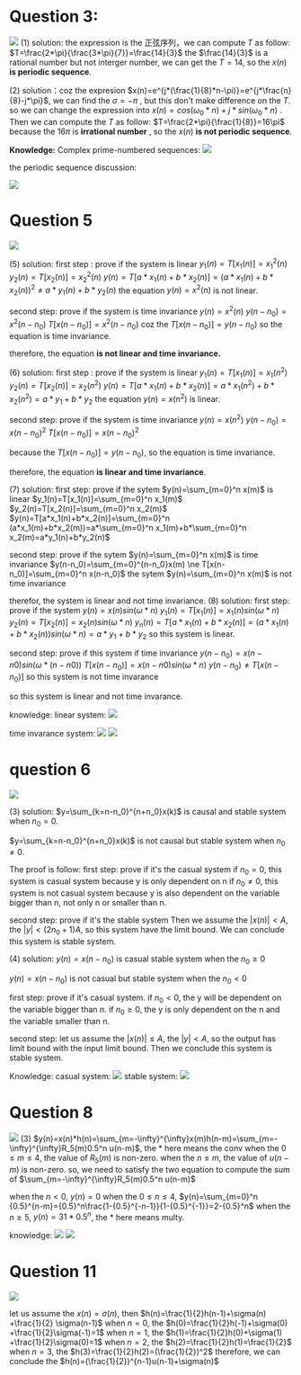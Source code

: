 # Question 3:
![](../../attachments/Pasted%20image%2020240922184822.png)
(1) 
solution: the expression is the 正弦序列，we can compute $T$ as follow:
$T=\frac{2*\pi}{\frac{3*\pi}{7}}=\frac{14}{3}$
the $\frac{14}{3}$ is a rational number but not interger number, we can get the $T=14$, so the $x(n)$ **is periodic sequence**.

(2)
solution：coz the expresion $x(n)=e^{j*(\frac{1}{8}*n-\pi)}=e^{j*\frac{n}{8}-j*\pi}$, we can find the $\sigma=-\pi$ , but this don't make difference on the $T$. so we can change the expression into $x(n)=cos(\omega_0 *n)+j*sin(\omega_0 *n)$ . Then we can compute the $T$ as follow:
$T=\frac{2*\pi}{\frac{1}{8}}=16\pi$
because the $16\pi$ is  **irrational number** , so the $x(n)$ **is not periodic sequence**.

**Knowledge:**
Complex prime-numbered sequences:
![](../../attachments/Pasted%20image%2020240922191907.png)


the periodic sequence discussion:

![](../../attachments/Pasted%20image%2020240922191731.png)

# Question 5
![](../../attachments/Pasted%20image%2020240922193133.png)

(5)
solution: 
first step : prove if the system is linear 
$y_1(n)=T[x_1(n)]=x_1^2(n)$ 
$y_2(n)=T[x_2(n)]=x_2^2(n)$
$y(n)=T[a*x_1(n)+b*x_2(n)]=(a*x_1(n)+b*x_2(n))^2 \ne a*y_1(n)+b*y_2(n)$
the equation $y(n)=x^2(n)$ is not linear.

second step: prove if the system is time invariance
$y(n)=x^2(n)$
$y(n-n_0)=x^2(n-n_0)$
$T[x(n-n_0)]=x^2(n-n_0)$
coz the $T[x(n-n_0)]=y(n-n_0)$
so the equation is time invariance.

therefore, the equation **is not linear and time invariance.**

(6)
solution:
first step : prove if the system is linear 
$y_1(n)=T[x_1(n)]=x_1(n^2)$ 
$y_2(n)=T[x_2(n)]=x_2(n^2)$
$y(n)=T[a*x_1(n)+b*x_2(n)]=a*x_1(n^2)+b*x_2(n^2)=a*y_1+b*y_2$
the equation $y(n)=x(n^2)$ is  linear.

second step: prove if the system is time invariance
$y(n)=x(n^2)$
$y(n-n_0)=x(n-n_0)^2$
$T[x(n-n_0)]=x(n-n_0)^2$

because the $T[x(n-n_0)]=y(n-n_0)$, so the equation is time invariance.

therefore, the equation **is linear and time invariance**.

(7)
solution:
first step: prove if the sytem $y(n)=\sum_{m=0}^n x(m)$ is linear
$y_1(n)=T[x_1(n)]=\sum_{m=0}^n x_1(m)$
$y_2(n)=T[x_2(n)]=\sum_{m=0}^n x_2(m)$
$y(n)=T[a*x_1(n)+b*x_2(n)]=\sum_{m=0}^n (a*x_1(m)+b*x_2(m))=a*\sum_{m=0}^n x_1(m)+b*\sum_{m=0}^n x_2(m)=a*y_1(n)+b*y_2(n)$

second step: prove if the sytem $y(n)=\sum_{m=0}^n x(m)$ is time invariance
$y(n-n_0)=\sum_{m=0}^{n-n_0}x(m) \ne T[x(n-n_0)]=\sum_{m=0}^n x(n-n_0)$
the sytem $y(n)=\sum_{m=0}^n x(m)$ is not time invariance

therefor, the system is  linear and not time invariance.
(8)
solution:
first step: prove if the system $y(n)=x(n)sin(\omega *n)$
$y_1(n)=T[x_1(n)]=x_1(n)sin(\omega *n)$
$y_2(n)=T[x_2(n)]=x_2(n)sin(\omega *n)$
$y_n(n)=T[a*x_1(n)+b*x_2(n)]=(a*x_1(n)+b*x_2(n))sin(\omega *n)=a*y_1+b*y_2$
so this system is linear.

second step: prove if this system if time invariance
$y(n-n_0)=x(n-n0)sin(\omega *(n-n0))$
$T[x(n-n_0)]=x(n-n0)sin(\omega *n)$
$y(n-n_0) \ne T[x(n-n_0)]$
so this system is not time invarance 

so this system is linear and not time invarance.

knowledge:
linear system:
![](../../attachments/Pasted%20image%2020240922211138.png)

time invarance system:
![](../../attachments/Pasted%20image%2020240922211222.png)
![](../../attachments/Pasted%20image%2020240922211238.png)

# question 6
![](../../attachments/Pasted%20image%2020240922211404.png)

(3)
solution:
$y=\sum_{k=n-n_0}^{n+n_0}x(k)$ is causal and stable system when $n_0=0$. 

$y=\sum_{k=n-n_0}^{n+n_0}x(k)$ is not causal but stable system when $n_0 \ne 0$. 


The proof is follow:
first step: prove if it's the casual system
if $n_0=0$, this system is casual system because y is only dependent on n
if $n_0 \ne 0$, this system is not casual system because y is also dependent on the variable bigger than n, not only n or smaller than n. 

second step: prove if it's the stable system
Then we assume the $|x(n)|<A$, the $|y|<(2n_0+1)A$, so this system have the limit bound. We can conclude this system is stable system.

(4)
solution:
$y(n)=x(n-n_0)$ is casual stable system when the $n_0 \ge 0$ 

$y(n)=x(n-n_0)$ is not casual but stable system when the $n_0 < 0$ 


first step: prove if it's casual system.
if $n_0<0$, the y will be dependent on the variable bigger than n.
if $n_0 \ge 0$, the y is only dependent on the n and the variable smaller than n.  

second step:
let us assume the $|x(n)| \le A$, the $|y|<A$, so the output has limit bound with the input limit bound. Then we conclude this system is stable system.

Knowledge:
casual system:
![](../../attachments/Pasted%20image%2020240922221139.png)
stable system:
![](../../attachments/Pasted%20image%2020240922221219.png)


# Question 8
![](../../attachments/Pasted%20image%2020240922221321.png)
(3)
$y(n)=x(n)*h(n)=\sum_{m=-\infty}^{\infty}x(m)h(n-m)=\sum_{m=-\infty}^{\infty}R_5(m)0.5^n u(n-m)$, the $*$ here means the conv
when the $0 \le m \le 4$, the value of $R_5(m)$  is non-zero.
when the $n \le m$, the value of $u(n-m)$ is non-zero.
so, we need to satisfy the two equation to compute the sum of $\sum_{m=-\infty}^{\infty}R_5(m)0.5^n u(n-m)$

when the $n<0$, $y(n)=0$
when the $0 \le n \le 4$, $y(n)=\sum_{m=0}^n {0.5}^{n-m}={0.5}^n\frac{1-{0.5}^{-n-1}}{1-{0.5}^{-1}}=2-{0.5}^n$
when the $n \ge 5$, $y(n)=31*0.5^n$, the * here means multy.

knowledge:
![](https://raw.githubusercontent.com/sunwuzhou03/picgo/main/obsidian-pic/Pasted%20image%2020240922224908.png)
![](../../attachments/Pasted%20image%2020240922225006.png)
# Question 11
![](../../attachments/Pasted%20image%2020240922221427.png)


let us assume the $x(n)=\sigma(n)$, then $h(n)=\frac{1}{2}h(n-1)+\sigma(n) +\frac{1}{2} \sigma(n-1)$
when $n=0$, the $h(0)=\frac{1}{2}h(-1)+\sigma(0) +\frac{1}{2}\sigma(-1)=1$
when $n=1$, the $h(1)=\frac{1}{2}h(0)+\sigma(1) +\frac{1}{2}\sigma(0)=1$
when $n=2$, the $h(2)=\frac{1}{2}h(1)=\frac{1}{2}$
when $n=3$, the $h(3)=\frac{1}{2}h(2)=(\frac{1}{2})^2$
therefore, we can conclude the $h(n)=(\frac{1}{2})^{n-1}u(n-1)+\sigma(n)$
